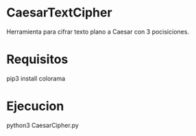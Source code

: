 # CaesarTextCipher
Herramienta para cifrar texto plano a Caesar con 3 pocisiciones.


# Requisitos
pip3 install colorama


# Ejecucion
python3 CaesarCipher.py
